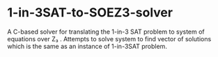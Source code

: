 # 1-in-3SAT-to-SOEZ3-solver
A C-based solver for translating the 1-in-3 SAT problem to system of equations over Z₃ . Attempts to solve system to find vector of solutions which is the same as an instance of 1-in-3SAT problem.
